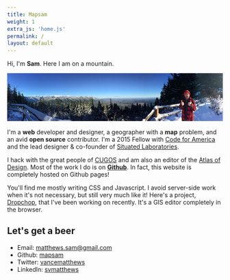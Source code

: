 ```yaml
---
title: Mapsam
weight: 1
extra_js: 'home.js'
permalink: /
layout: default
---
```


Hi, I'm **Sam**. Here I am on a mountain.

![mapsam on a mountain](/images/mt-walker.jpg)

I'm a **web** developer and designer, a geographer with a **map** problem, and an avid **open source** contributor. I'm a 2015 Fellow with [Code for America](http://codeforamerica.org) and the lead designer & co-founder of [Situated Laboratories](http://situatedlaboratories.com).

I hack with the great people of [CUGOS](http://cugos.org) and am also an editor of the [Atlas of Design](http://atlasofdesign.org). Most of the work I do is on **[Github](http://github.com/mapsam)**. In fact, this website is completely hosted on Github pages!

You'll find me mostly writing CSS and Javascript. I avoid server-side work when it's not necessary, but still very much like it! Here's a project, [Dropchop](https://github.com/cugos/dropchop), that I've been working on recently. It's a GIS editor completely in the browser.

## Let's get a beer

* Email: [matthews.sam@gmail.com](mailto:matthews.sam@gmail.com)
* Github: [mapsam](http://github.com/mapsam)
* Twitter: [vancematthews](http://twitter.com/vancematthews)
* LinkedIn: [svmatthews](https://www.linkedin.com/in/svmatthews)
